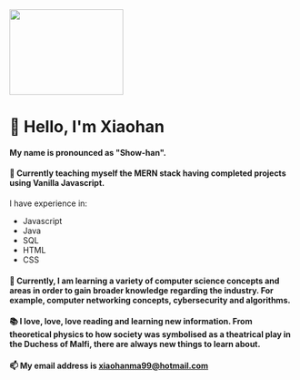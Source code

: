 <img src="https://user-images.githubusercontent.com/63564199/116444104-4c899d00-a84c-11eb-92af-0612c604d53d.png" width="200" height="150" /> 

# 👋 Hello, I'm Xiaohan

#### My name is pronounced as "Show-han".

#### 🌱 Currently teaching myself the MERN stack having completed projects using Vanilla Javascript.
I have experience in:
- Javascript
- Java
- SQL
- HTML
- CSS

#### 👀 Currently, I am learning a variety of computer science concepts and areas in order to gain broader knowledge regarding the industry. For example, computer networking concepts, cybersecurity and algorithms.

#### 📚 I love, love, love reading and learning new information. From theoretical physics to how society was symbolised as a theatrical play in the Duchess of Malfi, there are always new things to learn about.


#### 📫 My email address is xiaohanma99@hotmail.com

<!---
verifiedasian/verifiedasian is a ✨ special ✨ repository because its `README.md` (this file) appears on your GitHub profile.
You can click the Preview link to take a look at your changes.
--->
